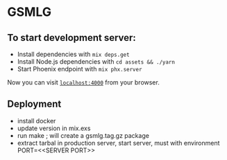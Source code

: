 # GSMLG

## To start development server:

  * Install dependencies with `mix deps.get`
  * Install Node.js dependencies with `cd assets && ./yarn`
  * Start Phoenix endpoint with `mix phx.server`

Now you can visit [`localhost:4000`](http://localhost:4000) from your browser.

## Deployment

  * install docker
  * update version in mix.exs
  * run make ; will create a gsmlg.tag.gz package
  * extract tarbal in production server, start server, must with environment PORT=<\<SERVER PORT>>
